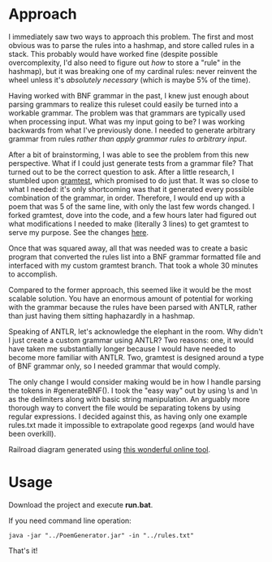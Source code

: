 # Approach
I immediately saw two ways to approach this problem. The first and most obvious was to parse the rules into a
hashmap, and store called rules in a stack. This probably would have worked fine (despite possible overcomplexity,
I'd also need to figure out _how_ to store a "rule" in the hashmap), but it was breaking one of my cardinal rules:
never reinvent the wheel unless it's _absolutely necessary_ (which is maybe 5% of the time).

Having worked with BNF grammar in the past, I knew just enough about parsing grammars to realize this ruleset could
easily be turned into a workable grammar. The problem was that grammars are typically used when processing input. What
was my input going to be? I was working backwards from what I've previously done. I needed to generate arbitrary grammar
from rules _rather than apply grammar rules to arbitrary input_.

After a bit of brainstorming, I was able to see the problem from this new perspective. What if I could just generate
tests from a grammar file? That turned out to be the correct question to ask. After a little research, I stumbled
upon [gramtest](https://github.com/codelion/gramtest), which promised to do just that. It was so close to what I
needed: it's only shortcoming was that it generated every possible combination of the grammar, in order. Therefore, I
would end up with a poem that was 5 of the same line, with only the last few words changed. I forked gramtest, dove
into the code, and a few hours later had figured out what modifications I needed to make (literally 3 lines) to get
gramtest to serve my purpose. See the changes [here](https://github.com/Apophenic/gramtest).

Once that was squared away, all that was needed was to create a basic program that converted the rules list into a BNF
grammar formatted file and interfaced with my custom gramtest branch. That took a whole 30 minutes to accomplish.

Compared to the former approach, this seemed like it would be the most scalable solution. You have an enormous
amount of potential for working with the grammar because the rules have been parsed with
ANTLR, rather than just having them sitting haphazardly in a hashmap.

Speaking of ANTLR, let's acknowledge the elephant in the room. Why didn't I just create a custom grammar using ANTLR?
Two reasons: one, it would have taken me substantially longer because I would have needed to become more familiar with
ANTLR. Two, gramtest is designed around a type of BNF grammar only, so I needed grammar that would comply.

The only change I would consider making would be in how I handle parsing the tokens in #generateBNF(). I took the
"easy way" out by using \s and \n as the delimiters along with basic string manipulation. An arguably more thorough way
to convert the file would be separating tokens by using regular expressions. I decided against this, as having only
one example rules.txt made it impossible to extrapolate good regexps (and would have been overkill).

Railroad diagram generated using [this wonderful online tool](http://bottlecaps.de/rr/ui).

# Usage
Download the project and execute __run.bat__.

If you need command line operation:
~~~ shell
java -jar "../PoemGenerator.jar" -in "../rules.txt"
~~~

That's it!
